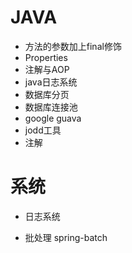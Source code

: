 # JAVA

- 方法的参数加上final修饰
- Properties
- 注解与AOP
- java日志系统
- 数据库分页
- 数据库连接池
- google guava
- jodd工具
- 注解

# 系统

- 日志系统

- 批处理 spring-batch

  

